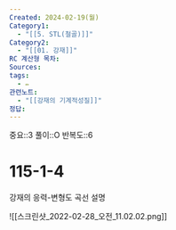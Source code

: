 ```yaml
---
Created: 2024-02-19(월)
Category1:
  - "[[5. STL(철골)]]"
Category2:
  - "[[01. 강재]]"
RC 계산형 목차: 
Sources: 
tags:
  - ✏️
관련노트:
  - "[[강재의 기계적성질]]"
정답:
---
```

중요::3
풀이::O
반복도::6
#  115-1-4

강재의 응력-변형도 곡선 설명

![[스크린샷_2022-02-28_오전_11.02.02.png]]